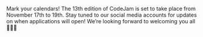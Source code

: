 Mark your calendars! The 13th edition of CodeJam is set to take place from November 17th to 19th. Stay tuned to our social media accounts for updates on when applications will open! We’re looking forward to welcoming you all 🤩👩‍💻